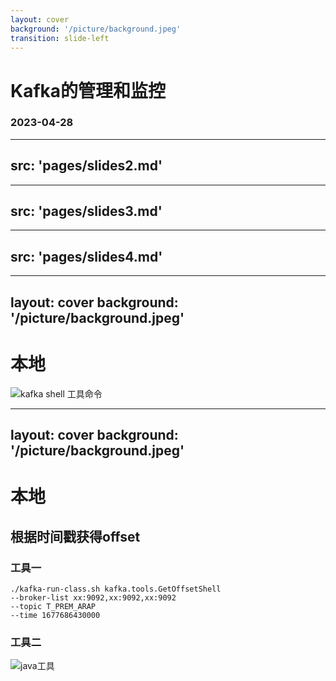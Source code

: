 ```yaml
---
layout: cover
background: '/picture/background.jpeg'
transition: slide-left
---
```


# Kafka的管理和监控
### 2023-04-28

---
src: 'pages/slides2.md'
---


---
src: 'pages/slides3.md'
---

---
src: 'pages/slides4.md'
---
















---
layout: cover
background: '/picture/background.jpeg'
---

<v-clicks>

# 本地

![kafka shell 工具命令]('/picture/jietu1.png')

</v-clicks>

---
layout: cover
background: '/picture/background.jpeg'
---
# 本地
<v-clicks>

## 根据时间戳获得offset

### 工具一

```shell
./kafka-run-class.sh kafka.tools.GetOffsetShell 
--broker-list xx:9092,xx:9092,xx:9092 
--topic T_PREM_ARAP 
--time 1677686430000
```

### 工具二

![java工具]('/picture/jietu2.png')

</v-clicks>


